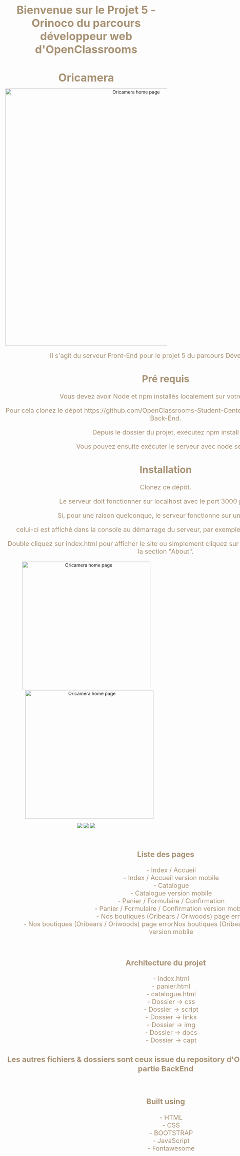 
<h1 align="center" style="border-bottom: none !important; margin-bottom: 5px !important; text-decoration: none; font-size: 34px; color: #a89274;">
    Bienvenue sur le Projet 5 - Orinoco du parcours développeur web d'OpenClassrooms
</h1>
<h2 align="center" style="border-bottom: none !important; margin-bottom: 5px !important; text-decoration: none; font-size: 34px; color: #a89274;">
    Oricamera
</h2>

<p align="center">
    <a href="https://anggiie.github.io/Simonangelique_5_07122020/" style="text-decoration: none;">
        <img src="./capt/homeDesktop.png" width="800" alt="Oricamera home page"/>
    </a>
</p>

<div style="font-size: 20px; color: #a89274; text-align: center; margin: 0 auto; width: 1000px">
    <p>Il s'agit du serveur Front-End pour le projet 5 du parcours Développeur Web.</p>
    <h2> Pré requis </h2>
    <p>Vous devez avoir Node et npm installés localement sur votre machine.</p>
    <p>Pour cela clonez le dépot https://github.com/OpenClassrooms-Student-Center/JWDP5.git qui est la partie Back-End.</p>
    <p>Depuis le dossier du projet, exécutez npm install</p>
    <p>Vous pouvez ensuite exécuter le serveur avec node server.</p>
    <h2> Installation </h2>
    <p>Clonez ce dépôt. </p>
    <p>Le serveur doit fonctionner sur localhost avec le port 3000 par défaut.</p>
    <p>Si, pour une raison quelconque, le serveur fonctionne sur un autre port,</p>
    <p>celui-ci est affiché dans la console au démarrage du serveur, par exemple : Listening on port 3001.</p>
    <p>Double cliquez sur index.html pour afficher le site ou simplement cliquez sur le lien en haut à droite dans la section "About".</p>
</div>

<p align="center">
    <a href="https://anggiie.github.io/Simonangelique_5_07122020/" style="text-decoration: none;">
        <img src="./capt/homeMobile.png" width="400" alt="Oricamera home page"/>
    </a>
    <a href="https://anggiie.github.io/Simonangelique_5_07122020/" style="margin-left: 20px; text-decoration: none;">
        <img src="./capt/homeMobileBgMenuOpen.png" width="400" alt="Oricamera home page"/>
    </a>
</p>

<p align="center">
    <a href="https://www.instagram.com/" style="text-decoration: none;">
      <img src="https://img.shields.io/badge/Instagram-E4405F?style=for-the-badge&logo=instagram&logoColor=white">
    </a>
    <a href="https://www.linkedin.com/" style="text-decoration: none;">
        <img src="https://img.shields.io/badge/LinkedIn-0077B5?style=for-the-badge&logo=linkedin&logoColor=white">
    </a>
    <a href="https://github.com/" style="text-decoration: none;">
        <img src="https://img.shields.io/badge/GitHub-100000?style=for-the-badge&logo=github&logoColor=white">
    </a>
</p>
    
<br>
<div style="font-size: 20px; color: #a89274; text-align: center; margin: 0 auto; width: 1000px">
    <h3> Liste des pages</h3>
    <ul style="list-style: none;"">
        <li> - Index / Accueil </li>
        <li> - Index / Accueil version mobile </li> 
        <li> - Catalogue </li>
        <li> - Catalogue version mobile </li>
        <li> - Panier / Formulaire / Confirmation </li>
        <li> - Panier / Formulaire / Confirmation version mobile </li>
        <li> - Nos boutiques (Oribears / Oriwoods) page error </li>
        <li> - Nos boutiques (Oribears / Oriwoods) page errorNos boutiques (Oribears / Oriwoods) page error version mobile </li>
    </ul> 
</div>
<br>
<div style="font-size: 20px; color: #a89274; text-align: center; margin: 0 auto; width: 1000px">
    <h3>Architecture du projet</h3>
    <ul style="list-style: none;"">
        <li> - index.html </li>
        <li> - panier.html </li> 
        <li> - catalogue.html </li>
        <li> - Dossier -> css </li>
        <li> - Dossier -> script </li>
        <li> - Dossier -> links </li>
        <li> - Dossier -> img </li>
        <li> - Dossier -> docs </li>
        <li> - Dossier -> capt </li>
    </ul> 
    <h3>Les autres fichiers & dossiers sont ceux issue du repository d'OpenClassrooms pour la partie BackEnd</h3>
</div>
<br>
<div style="font-size: 20px; color: #a89274; text-align: center; margin: 0 auto; width: 1000px">
    <h3> Built using</h3>
    <ul>
        <li style="list-style: none;">- HTML</li>
        <li style="list-style: none;">- CSS</li>
        <li style="list-style: none;">- BOOTSTRAP</li>
        <li style="list-style: none;">- JavaScript</li>
        <li style="list-style: none;">- Fontawesome</li>
    </ul>
</div>